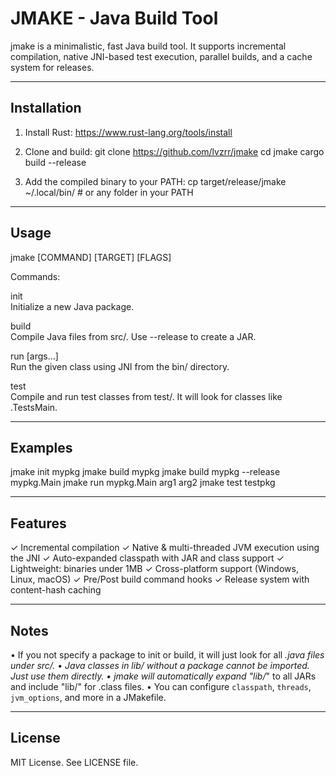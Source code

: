 JMAKE - Java Build Tool
=======================

jmake is a minimalistic, fast Java build tool.
It supports incremental compilation, native JNI-based test execution,
parallel builds, and a cache system for releases.

-----------------------
Installation
-----------------------

1. Install Rust: https://www.rust-lang.org/tools/install

2. Clone and build:
    git clone https://github.com/lvzrr/jmake
    cd jmake
    cargo build --release

3. Add the compiled binary to your PATH:
    cp target/release/jmake ~/.local/bin/   # or any folder in your PATH

-----------------------
Usage
-----------------------

  jmake [COMMAND] [TARGET] [FLAGS]

Commands:

  init <package>              
      Initialize a new Java package.

  build <target>              
      Compile Java files from src/.
      Use --release <MainClass> to create a JAR.

  run <MainClass> [args...]   
      Run the given class using JNI from the bin/ directory.

  test <target>               
      Compile and run test classes from test/.
      It will look for classes like <target>.TestsMain.

-----------------------
Examples
-----------------------

  jmake init mypkg
  jmake build mypkg
  jmake build mypkg --release mypkg.Main
  jmake run mypkg.Main arg1 arg2
  jmake test testpkg

-----------------------
Features
-----------------------

  ✓ Incremental compilation
  ✓ Native & multi-threaded JVM execution using the JNI
  ✓ Auto-expanded classpath with JAR and class support
  ✓ Lightweight: binaries under 1MB
  ✓ Cross-platform support (Windows, Linux, macOS)
  ✓ Pre/Post build command hooks
  ✓ Release system with content-hash caching

-----------------------
Notes
-----------------------

• If you not specify a package to init or build, it will just look for all *.java files under src/.
• Java classes in lib/ without a package cannot be imported. Just use them directly.
• jmake will automatically expand "lib/*" to all JARs and include "lib/" for .class files.
• You can configure `classpath`, `threads`, `jvm_options`, and more in a JMakefile.

-----------------------
License
-----------------------

MIT License. See LICENSE file.

